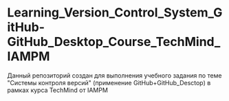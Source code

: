 # Learning_Version_Control_System_GitHub-GitHub_Desktop_Course_TechMind_IAMPM
Данный репозиторий создан для выполнения учебного задания по теме "Системы контроля версий" (применение GitHub+GitHub_Desctop) в рамках курса TechMind от IAMPM
